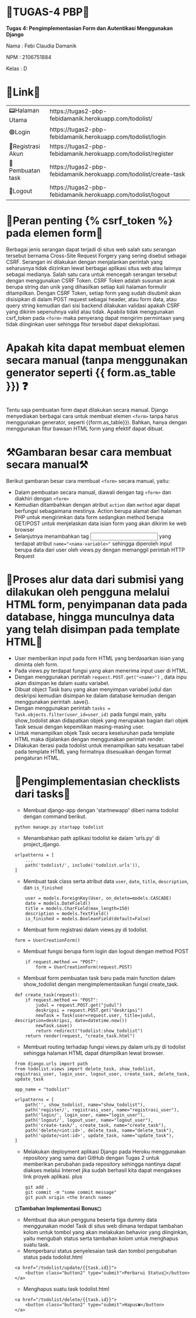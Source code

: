 # 📑TUGAS-4 PBP📑

**Tugas 4: Pengimplementasian Form dan Autentikasi Menggunakan Django**

Nama	: Febi Claudia Damanik

NPM	: 2106751884

Kelas 	: D

# 🔗Link🔗
<!DOCTYPE html>
<html>
<head>
	<meta charset="utf-8">
</head>
<body> 
 <table>
 	<tr>
 		<td>📟Halaman Utama</td>
 		<td>https://tugas2-pbp-febidamanik.herokuapp.com/todolist/</td>
 	<tr>
 		<td>🟢Login</td>
 		<td>https://tugas2-pbp-febidamanik.herokuapp.com/todolist/login</td>
  <tr>
    <td>🙎‍Registrasi Akun</td>
    <td>https://tugas2-pbp-febidamanik.herokuapp.com/todolist/register</td>
  <tr>
    <td>📩Pembuatan task</td>
 		<td>https://tugas2-pbp-febidamanik.herokuapp.com/todolist/create-task</td>
  <tr>
    <td>🔴Logout</td>
 		<td>https://tugas2-pbp-febidamanik.herokuapp.com/todolist/logout</td>
   </tr>
 </table>

</body>
</html>

# 🔐Peran penting {% csrf_token %} pada elemen form🔐
Berbagai jenis serangan dapat terjadi di situs web salah satu serangan tersebut bernama Cross-Site Request Forgery yang sering disebut sebagai CSRF. Serangan ini dilakukan dengan menjalankan perintah yang seharusnya tidak diizinkan lewat berbagai aplikasi situs web atau lainnya sebagai medianya. Salah satu cara untuk mencegah serangan tersebut dengan menggunakan CSRF Token. CSRF Token adalah susunan acak berupa string dan unik yang dihasilkan setiap kali halaman formulir ditampilkan. Dengan CSRF Token, setiap form yang sudah disubmit akan disisipkan di dalam POST request sebagai header, atau form data, atau query string kemudian dari sisi backend dilakukan validasi apakah CSRF yang dikirim sepenuhnya valid atau tidak. Apabila tidak menggunakan csrf_token pada `<form>` maka penyerang dapat mengirim permintaan yang tidak diinginkan user sehingga fitur tersebut dapat dieksploitasi. 
	
# Apakah kita dapat membuat elemen <form> secara manual (tanpa menggunakan generator seperti {{ form.as_table }}) ❓
Tentu saja pembuatan form dapat dilakukan secara manual. Django menyediakan berbagai cara untuk membuat elemen `<form>` tanpa harus menggunakan generator, seperti {{form.as_table}}). Bahkan, hanya dengan menggunakan fitur bawaan HTML form yang efektif dapat dibuat. 
	
# ⚒Gambaran besar cara membuat <form> secara manual⚒
Berikut gambaran besar cara membuat `<form>` secara manual, yaitu: 
- Dalam pembuatan secara manual, diawali dengan tag `<form>` dan diakhiri dengan `<form>`
- Kemudian ditambahkan dengan atribut `action` dan `method` agar dapat berfungsi sebagaimana mestinya. Action berupa alamat dari halaman PHP untuk mengirimkan data form sedangkan method berupa GET/POST untuk menjelaskan data isian form yang akan dikirim ke web browser
- Selanjutnya menambahkan tag <input> yang terdapat atribut `name="<nama-variable>"` sehingga diperoleh input berupa data dari user oleh views.py dengan memanggil perintah HTTP Request

# 🔽Proses alur data dari submisi yang dilakukan oleh pengguna melalui HTML form, penyimpanan data pada database, hingga munculnya data yang telah disimpan pada template HTML🔽
- User memberikan input pada form HTML yang berdasarkan isian yang diminta oleh form.
- Pada views.py terdapat fungsi yang akan menerima input user di HTML.
- Dengan menggunakan perintah `request.POST.get("<name>")` , data inpu akan disimpan ke dalam suatu variabel.
- Dibuat object Task baru yang akan menyimpan variabel judul dan deskripsi kemudian disimpan ke dalam database kemudian dengan menggunakan perintah <object>.save().
- Dengan menggunakan perintah `tasks = Task.objects.filter(user_id=user_id)` pada fungsi main, yaitu show_todolist akan didapatkan objek yang merupakan bagian dari objek Task sesuai dengan kepemilikan masing-masing user.
- Untuk menampilkan objek Task secara keseluruhan pada template HTML maka dijalankan dengan menggunakan perintah render.
- Dilakukan iterasi pada todolist untuk menampilkan satu kesatuan tabel pada template HTML yang formatnya disesuaikan dengan format pengaturan HTML.
	
# 📌Pengimplementasian checklists dari tasks📌
- Membuat django-app dengan 'startnewapp' diberi nama todolist dengan command berikut.
```
python manage.py startapp todolist
```
- Menambahkan path aplikasi todolist ke dalam 'urls.py' di project_django.
```
urlpatterns = [
    ...
    path('todolist/', include('todolist.urls')),
]
```
- Membuat task class serta atribut data `user`, `date`, `title`, `description`, dan `is_finished` 
```
    user = models.ForeignKey(User, on_delete=models.CASCADE)
    date = models.DateField()
    title = models.CharField(max_length=150)
    description = models.TextField()
    is_finished = models.BooleanField(default=False)
```
- Membuat form registrasi dalam views.py di todolist.
``` 
form = UserCreationForm()
```
- Membuat fungsi berupa form login dan logout dengan method POST
```
    if request.method == "POST":
        form = UserCreationForm(request.POST)
```
- Membuat form pembuatan task baru pada main function dalam show_todolist dengan mengimplementasikan fungsi create_task.
```
def create_task(request):
    if request.method == "POST":
        judul = request.POST.get("judul")
        deskripsi = request.POST.get("deskripsi")
        newTask = Task(user=request.user, title=judul, description=deskripsi, date=datetime.now())
        newTask.save()
        return redirect("todolist:show_todolist")
    return render(request, "create_task.html")
```
- Membuat routing terhadap fungsi views.py dalam urls.py di todolist sehingga halaman HTML dapat ditampilkan lewat browser.
```
from django.urls import path
from todolist.views import delete_task, show_todolist, registrasi_user, login_user, logout_user, create_task, delete_task, update_task

app_name = "todolist"

urlpatterns = [
    path('', show_todolist, name="show_todolist"),
    path('register/', registrasi_user, name="registrasi_user"),
    path('login/', login_user, name="login_user"),
    path('logout/', logout_user, name="logout_user"),
    path('create-task/', create_task, name="create_task"), 
    path('delete/<int:id>', delete_task, name="delete_task"),
    path('update/<int:id>', update_task, name="update_task"),
]
```
- Melakukan deployment aplikasi Django pada Heroku menggunakan repository yang sama dari GitHub dengan Tugas 2 untuk memberikan perubahan pada repository sehingga nantinya dapat diakses melalui Internet jika sudah berhasil kita dapat mengakses link proyek aplikasi.
plus
```	
	git add .
	git commit -m "some commit message"
	git push origin <the branch name>
```	
**◻Tambahan Implementasi Bonus◻**
- Membuat dua akun pengguna beserta tiga dummy data menggunakan model Task di situs web dimana terdapat tambahan kolom untuk tombol yang akan melakukan behavior yang diinginkan, yaitu mengubah status serta tambahan kolom untuk menghapus suatu task.
- Memperbarui status penyelesaian task dan tombol pengubahan status pada todolist.html
```
<a href="/todolist/update/{{task.id}}">
	<button class="button2" type="submit">Perbarui Status🔄</button>
</a>
```
- Menghapus suatu task todolist.html
```
<a href="/todolist/delete/{{task.id}}">
	<button class="button2" type="submit">Hapus❌</button>
</a>
```

 
